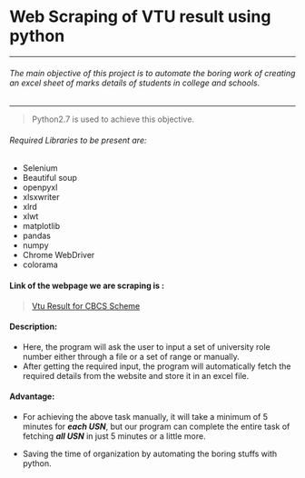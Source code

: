 # Web Scraping of VTU result using python
---
###### The main objective of this project is to automate the boring work of creating an excel sheet of marks details of students in college and schools.

---
> Python2.7 is used to achieve this objective.

###### Required Libraries to be present are:

* Selenium
* Beautiful soup
* openpyxl
* xlsxwriter
* xlrd
* xlwt
* matplotlib
* pandas
* numpy
* Chrome WebDriver
* colorama

#### Link of the webpage we are scraping is : 
>[Vtu Result for CBCS Scheme](http://results.vtu.ac.in/vitaviresultcbcs/index.php)

#### Description:

* Here, the program will ask the user to input a set of university role number either through a file or a set of range or manually.
* After getting the required input, the program will automatically fetch the required details from the website and store it in an excel file.


#### Advantage:
* For achieving the above task manually, it will take a minimum of 5 minutes for **_each USN_**, but our program can complete the entire task of fetching **_all USN_** in just 5 minutes or a little more.

* Saving the time of organization by automating the boring stuffs with python.


